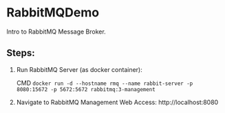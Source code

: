 # RabbitMQDemo

Intro to RabbitMQ Message Broker.

## Steps:
1. Run RabbitMQ Server (as docker container):

   CMD `docker run -d --hostname rmq --name rabbit-server -p 8080:15672 -p 5672:5672 rabbitmq:3-management`
2. Navigate to RabbitMQ Management Web Access: http://localhost:8080
